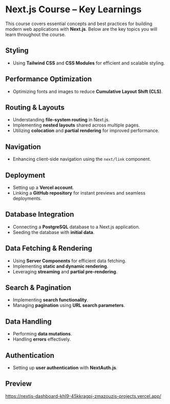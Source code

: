 # Next.js Course – Key Learnings  

This course covers essential concepts and best practices for building modern web applications with **Next.js**. Below are the key topics you will learn throughout the course.  

##  Styling  
- Using **Tailwind CSS** and **CSS Modules** for efficient and scalable styling.  

##  Performance Optimization  
- Optimizing fonts and images to reduce **Cumulative Layout Shift (CLS)**.  

##  Routing & Layouts  
- Understanding **file-system routing** in Next.js.  
- Implementing **nested layouts** shared across multiple pages.  
- Utilizing **colocation** and **partial rendering** for improved performance.  

##  Navigation  
- Enhancing client-side navigation using the `next/link` component.  

##  Deployment  
- Setting up a **Vercel account**.  
- Linking a **GitHub repository** for instant previews and seamless deployments.  

##  Database Integration  
- Connecting a **PostgreSQL** database to a Next.js application.  
- Seeding the database with **initial data**.  

##  Data Fetching & Rendering  
- Using **Server Components** for efficient data fetching.  
- Implementing **static and dynamic rendering**.  
- Leveraging **streaming** and **partial pre-rendering**.  

##  Search & Pagination  
- Implementing **search functionality**.  
- Managing **pagination** using **URL search parameters**.  

##  Data Handling  
- Performing **data mutations**.  
- Handling **errors** effectively.  

##  Authentication  
- Setting up **user authentication** with **NextAuth.js**.  


## Preview 
https://nextjs-dashboard-khl9-45kkragpj-zmazouzis-projects.vercel.app/
